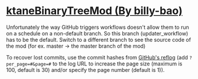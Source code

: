 # [ktaneBinaryTreeMod (By billy-bao)](https://github.com/billy-bao/ktaneBinaryTreeMod)

Unfortunately the way GitHub triggers workflows doesn't allow them to run on a schedule on a non-default branch. So this branch (updater_workflow) has to be the default. Switch to a different branch to see the source code of the mod (for ex. master -> the master branch of the mod)

To recover lost commits, use the commit hashes from [GitHub's reflog](https://api.github.com/repos/KtaneModules/ktaneBinaryTreeMod-billy-bao/events) (add `?per_page=#&page=#` to the log URL to increase the page size (maximum is 100, default is 30) and/or specify the page number (default is 1)).
